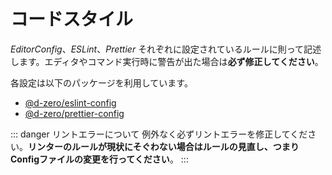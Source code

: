 # コードスタイル

_EditorConfig_、_ESLint_、_Prettier_ それぞれに設定されているルールに則って記述します。エディタやコマンド実行時に警告が出た場合は**必ず修正してください**。

各設定は以下のパッケージを利用しています。

- [@d-zero/eslint-config](https://github.com/d-zero-dev/linters/tree/main/packages/%40d-zero/eslint-config)
- [@d-zero/prettier-config](https://github.com/d-zero-dev/linters/tree/main/packages/%40d-zero/prettier-config)

::: danger リントエラーについて
例外なく必ずリントエラーを修正してください。**リンターのルールが現状にそぐわない場合はルールの見直し、つまりConfigファイルの変更を行ってください**。
:::
